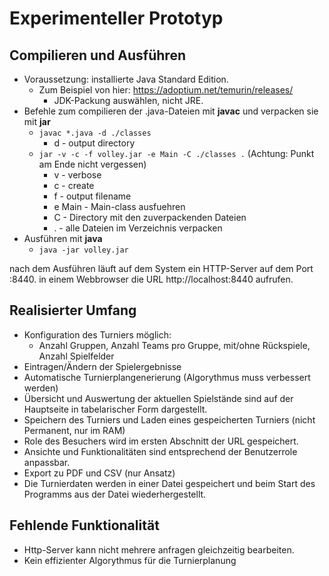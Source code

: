 # Experimenteller Prototyp
## Compilieren und Ausführen
- Voraussetzung: installierte Java Standard Edition.
  - Zum Beispiel von hier: https://adoptium.net/temurin/releases/
    - JDK-Packung auswählen, nicht JRE.
- Befehle zum compilieren der .java-Dateien mit **javac** und verpacken sie mit **jar**
  - `javac *.java -d ./classes`
    - d - output directory
  - `jar -v -c -f volley.jar -e Main -C ./classes .` (Achtung: Punkt am Ende nicht vergessen)
    - v - verbose
    - c - create
	- f - output filename
	- e Main - Main-class ausfuehren
	- C - Directory mit den zuverpackenden Dateien
	- . - alle Dateien im Verzeichnis verpacken
- Ausführen mit **java**
  - `java -jar volley.jar`
  
nach dem Ausführen läuft auf dem System ein HTTP-Server auf dem Port :8440.
in einem Webbrowser die URL http://localhost:8440 aufrufen.

## Realisierter Umfang
- Konfiguration des Turniers möglich:
  - Anzahl Gruppen, Anzahl Teams pro Gruppe, mit/ohne Rückspiele, Anzahl Spielfelder
- Eintragen/Ändern der Spielergebnisse
- Automatische Turnierplangenerierung (Algorythmus muss verbessert werden)
- Übersicht und Auswertung der aktuellen Spielstände sind auf der Hauptseite in tabelarischer Form dargestellt.
- Speichern des Turniers und Laden eines gespeicherten Turniers (nicht Permanent, nur im RAM)
- Role des Besuchers wird im ersten Abschnitt der URL gespeichert.
- Ansichte und Funktionalitäten sind entsprechend der Benutzerrole anpassbar.
- Export zu PDF und CSV (nur Ansatz)
- Die Turnierdaten werden in einer Datei gespeichert und beim Start des Programms aus der Datei wiederhergestellt.

## Fehlende Funktionalität
- Http-Server kann nicht mehrere anfragen gleichzeitig bearbeiten.
- Kein effizienter Algorythmus für die Turnierplanung

